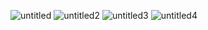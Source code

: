 ![untitled](https://github.com/Jitesh193/Iniciacao_Cientifica/assets/76069407/21df6d18-8ec3-4c38-82f8-3b0475340995)
![untitled2](https://github.com/Jitesh193/Iniciacao_Cientifica/assets/76069407/605197b9-7454-458e-8c51-f161dbbbc07f)
![untitled3](https://github.com/Jitesh193/Iniciacao_Cientifica/assets/76069407/8ee295af-ba52-4c42-a524-a861a4fed85e)
![untitled4](https://github.com/Jitesh193/Iniciacao_Cientifica/assets/76069407/0af666bd-6c2d-4093-bfe3-525cef8a2610)
